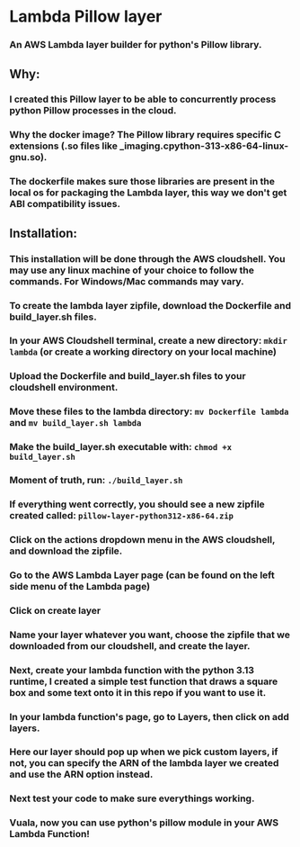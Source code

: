 # Lambda Pillow layer

### An AWS Lambda layer builder for python's Pillow library.


## Why:

### I created this Pillow layer to be able to concurrently process python Pillow processes in the cloud.
### Why the docker image? The Pillow library requires specific C extensions (.so files like _imaging.cpython-313-x86-64-linux-gnu.so). 
### The dockerfile makes sure those libraries are present in the local os for packaging the Lambda layer, this way we don't get ABI compatibility issues.


## Installation:

### This installation will be done through the AWS cloudshell. You may use any linux machine of your choice to follow the commands. For Windows/Mac commands may vary.
### To create the lambda layer zipfile, download the Dockerfile and build_layer.sh files.
### In your AWS Cloudshell terminal, create a new directory: `mkdir lambda` (or create a working directory on your local machine)
### Upload the Dockerfile and build_layer.sh files to your cloudshell environment.
### Move these files to the lambda directory: `mv Dockerfile lambda` and `mv build_layer.sh lambda`
### Make the build_layer.sh executable with: `chmod +x build_layer.sh`
### Moment of truth, run: `./build_layer.sh`
### If everything went correctly, you should see a new zipfile created called: `pillow-layer-python312-x86-64.zip`
### Click on the actions dropdown menu in the AWS cloudshell, and download the zipfile.
### Go to the AWS Lambda Layer page (can be found on the left side menu of the Lambda page)
### Click on create layer
### Name your layer whatever you want, choose the zipfile that we downloaded from our cloudshell, and create the layer.
### Next, create your lambda function with the python 3.13 runtime, I created a simple test function that draws a square box and some text onto it in this repo if you want to use it.
### In your lambda function's page, go to Layers, then click on add layers.
### Here our layer should pop up when we pick custom layers, if not, you can specify the ARN of the lambda layer we created and use the ARN option instead.
### Next test your code to make sure everythings working.
### Vuala, now you can use python's pillow module in your AWS Lambda Function!


